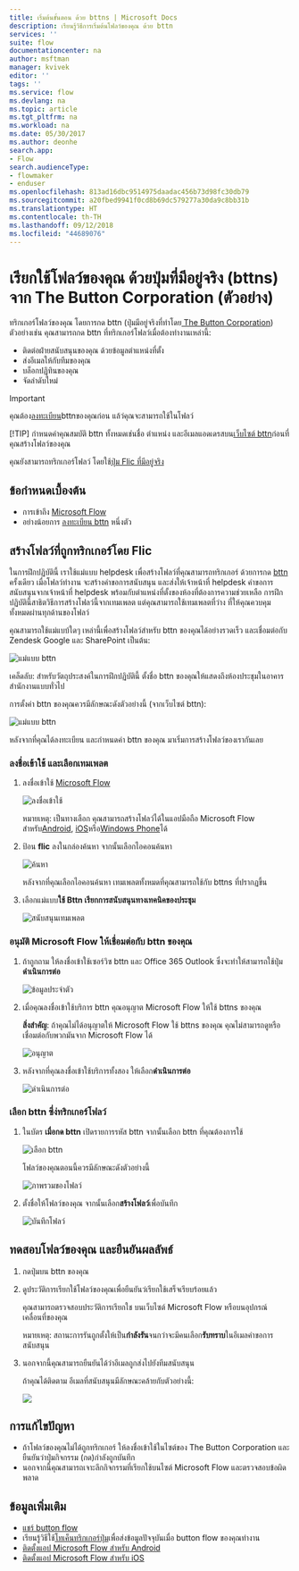 ```yaml
---
title: เริ่มต้นขั้นตอน ด้วย bttns | Microsoft Docs
description: เรียนรู้วิธีการเริ่มต้นโฟลว์ของคุณ ด้วย bttn
services: ''
suite: flow
documentationcenter: na
author: msftman
manager: kvivek
editor: ''
tags: ''
ms.service: flow
ms.devlang: na
ms.topic: article
ms.tgt_pltfrm: na
ms.workload: na
ms.date: 05/30/2017
ms.author: deonhe
search.app:
- Flow
search.audienceType:
- flowmaker
- enduser
ms.openlocfilehash: 813ad16dbc9514975daadac456b73d98fc30db79
ms.sourcegitcommit: a20fbed9941f0cd8b69dc579277a30da9c8bb31b
ms.translationtype: HT
ms.contentlocale: th-TH
ms.lasthandoff: 09/12/2018
ms.locfileid: "44689076"
---
```

# <a name="run-your-flows-with-physical-buttons-bttns-from-the-button-corporation-preview"></a>เรียกใช้โฟลว์ของคุณ ด้วยปุ่มที่มีอยู่จริง (bttns) จาก The Button Corporation (ตัวอย่าง)
ทริกเกอร์โฟลว์ของคุณ โดยการกด bttn (ปุ่มมีอยู่จริงที่ทำโดย[ The Button Corporation](https://my.bt.tn/)) ตัวอย่างเช่น คุณสามารถกด bttn ที่ทริกเกอร์โฟลว์เมื่อต้องทำงานเหล่านี้:

* ติดต่อฝ่ายสนับสนุนของคุณ ด้วยข้อมูลตำแหน่งที่ตั้ง
* ส่งอีเมลให้กับทีมของคุณ
* บล็อกปฏิทินของคุณ
* จัดลำดับใหม่

> [!IMPORTANT]
> คุณต้อง[ลงทะเบียน](https://my.bt.tn/)bttnของคุณก่อน แล้ว่คุณจะสามารถใช้ในโฟลว์
> 
> [!TIP]
> กำหนดค่าคุณสมบัติ bttn ทั้งหมดเช่นชื่อ ตำแหน่ง และอีเมลแอดเดรสบน[เว็บไซต์ bttn](https://my.bt.tn/)ก่อนที่คุณสร้างโฟลว์ของคุณ
> 
> 

คุณยังสามารถทริกเกอร์โฟลว์ โดยใช้[ปุ่ม Flic ที่มีอยู่จริง](flic-button-flows.md)

## <a name="prerequisites"></a>ข้อกำหนดเบื้องต้น
* การเข้าถึง [Microsoft Flow](https://flow.microsoft.com)
* อย่างน้อยการ [ลงทะเบียน bttn](https://my.bt.tn/) หนึ่งตัว

## <a name="create-a-flow-thats-triggered-from-a-bttn"></a>สร้างโฟลว์ที่ถูกทริกเกอร์โดย Flic
ในการฝึกปฏิบัตินี้ เราใช้แม่แบบ helpdesk เพื่อสร้างโฟลว์ที่คุณสามารถทริกเกอร์ ด้วยการกด [bttn](https://my.bt.tn/) ครั้งเดียว เมื่อโฟลว์ทำงาน จะสร้างคำขอการสนับสนุน และส่งให้เจ้าหน้าที่ helpdesk คำขอการสนับสนุนจากเจ้าหน้าที่ helpdesk พร้อมกับตำแหน่งที่ตั้งของห้องที่ต้องการความช่วยเหลือ การฝึกปฏิบัตินี้สาธิตวิธีการสร้างโฟลว์นี้จากเทมเพลต แต่คุณสามารถใช้เทมเพลตที่ว่าง ที่ให้คุณควบคุมทั้งหมดผ่านทุกด้านของโฟลว์

คุณสามารถใช้แม่แบบ้ใดๆ เหล่านี้เพื่อสร้างโฟลว์สำหรับ bttn ของคุณได้อย่างรวดเร็ว และเชื่อมต่อกับ Zendesk Google และ SharePoint เป็นต้น:

![แม่แบบ bttn](./media/bttn-button-flows/bttn-templates.png)

เคล็ดลับ: สำหรับวัตถุประสงค์ในการฝึกปฏิบัตินี้ ตั้งชื่อ bttn ของคุณให้แสดงถึงห้องประชุมในอาคารสำนักงานแบบทั่วไป

การตั้งค่า bttn ของคุณควรมีลักษณะดังตัวอย่างนี้ (จากเว็บไซต์ bttn):

![แม่แบบ bttn](./media/bttn-button-flows/bttn-config.png)

หลังจากที่คุณได้ลงทะเบียน และกำหนดค่า bttn ของคุณ มาเริ่มการสร้างโฟลว์ของเรากันเลย

### <a name="sign-in-and-select-a-template"></a>ลงชื่อเข้าใช้ และเลือกเทมเพลต
1. ลงชื่อเข้าใช้ [Microsoft Flow](https://flow.microsoft.com)
   
    ![ลงชื่อเข้าใช้](./media/bttn-button-flows/sign-into-flow.png)
   
    หมายเหตุ: เป็นทางเลือก คุณสามารถสร้างโฟลว์ได้ในแอปมือถือ Microsoft Flow สำหรับ[Android](https://aka.ms/flowmobiledocsandroid), [iOS](https://aka.ms/flowmobiledocsios)หรือ[Windows Phone](https://aka.ms/flowmobilewindows)ได้
2. ป้อน **flic** ลงในกล่องค้นหา จากนั้นเลือกไอคอนค้นหา
   
    ![ค้นหา](./media/bttn-button-flows/bttn-search-template.png)
   
    หลังจากที่คุณเลือกไอคอนค้นหา เทมเพลตทั้งหมดที่คุณสามารถใช้กับ bttns ที่ปรากฏขึ้น
3. เลือกแม่แบบ**ใช้ Bttn เรียกการสนับสนุนทางเทคนิคของประชุม**
   
    ![สนับสนุนเทมเพลต](./media/bttn-button-flows/bttn-select-template.png)

### <a name="authorize-microsoft-flow-to-connect-to-your-bttn"></a>อนุมัติ Microsoft Flow ให้เชื่อมต่อกับ bttn ของคุณ
1. ถ้าถูกถาม ให้ลงชื่อเข้าใช้เซอร์วิซ bttn และ Office 365 Outlook ซึ่งจะทำให้สามารถใช้ปุ่ม**ดำเนินการต่อ**
   
    ![ข้อมูลประจำตัว](./media/bttn-button-flows/bttn-provide-credentials.png)
2. เมื่อคุณลงชื่อเข้าใช้บริการ bttn คุณอนุญาต Microsoft Flow ให้ใช้ bttns ของคุณ
   
    **สิ่งสำคัญ**: ถ้าคุณไม่ได้อนุญาตให้ Microsoft Flow ใช้ bttns ของคุณ คุณไม่สามารถดูหรือเชื่อมต่อกับพวกมันจาก Microsoft Flow ได้
   
    ![อนุญาต](./media/bttn-button-flows/authorize-bttn.png)
3. หลังจากที่คุณลงชื่อเข้าใช้บริการทั้งสอง ให้เลือก**ดำเนินการต่อ**
   
    ![ดำเนินการต่อ](./media/bttn-button-flows/continue.png)

### <a name="select-the-bttn-that-triggers-the-flow"></a>เลือก bttn ซึ่ง่ทริกเกอร์โฟลว์
1. ในบัตร **เมื่อกด bttn** เปิดรายการรหัส bttn จากนั้นเลือก bttn ที่คุณต้องการใช้
   
    ![เลือก bttn](./media/bttn-button-flows/bttn-id.png)
   
    โฟลว์ของคุณตอนนี้ควรมีลักษณะดังตัวอย่างนี้
   
    ![ภาพรวมของโฟลว์](./media/bttn-button-flows/bttn-done.png)
2. ตั้งชื่อให้โฟลว์ของคุณ จากนั้นเลือก**สร้างโฟลว์**เพื่อบันทึก
   
    ![บันทึกโฟลว์](./media/bttn-button-flows/save.png)

## <a name="test-your-flow-and-confirm-results"></a>ทดสอบโฟลว์ของคุณ และยืนยันผลลัพธ์
1. กดปุ่มบน bttn ของคุณ
2. ดูประวัติการเรียกใช้โฟลว์ของคุณเพื่อยืนยันว่เรียกใช้เสร็จเรียบร้อยแล้ว
   
    คุณสามารถตรวจสอบประวัติการเรียกใช บนเว็บไซต์ Microsoft Flow หรือบนอุปกรณ์เคลื่อนที่ของคุณ
   
    หมายเหตุ: สถานะการรันถูกตั้งให้เป็น**กำลังรัน**จนกว่าจะมีคนเลือก**รับทราบ**ในอีเมลคำขอการสนับสนุน
3. นอกจากนี้คุณสามารถยืนยันได้ว่าอีเมลถูกส่งไปยังทีมสนับสนุน
   
    ถ้าคุณได้ติดตาม อีเมลที่สนับสนุนมีลักษณะคล้ายกับตัวอย่างนี้:
   
    ![](./media/bttn-button-flows/support-request-email.png)

## <a name="troubleshooting"></a>การแก้ไขปัญหา
* ถ้าโฟลว์ของคุณไม่ได้ถูกทริกเกอร์ ให้ลงชื่อเข้าใช้ในไซต์ของ The Button Corporation และยืนยันว่าปุ่มกิจกรรม (กด)กำลังถูกบันทึก
* นอกจากนี้คุณสามารถเจาะลึกกิจกรรมที่เรียกใช้บนไซต์ Microsoft Flow และตรวจสอบข้อผิดพลาด

## <a name="more-information"></a>ข้อมูลเพิ่มเติม
* [แชร์ button flow](share-buttons.md)
* เรียนรู้วิธีใช้[โทเค็นทริกเกอร์ปุ่ม](introduction-to-button-trigger-tokens.md)เพื่อส่งข้อมูลปัจจุบันเมื่อ button flow ของคุณทำงาน
* [ติดตั้งแอป Microsoft Flow สำหรับ Android](https://aka.ms/flowmobiledocsandroid)
* [ติดตั้งแอป Microsoft Flow สำหรับ iOS](https://aka.ms/flowmobiledocsios)

